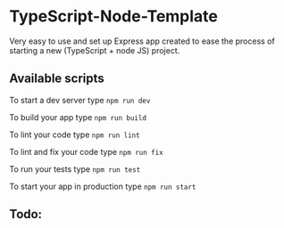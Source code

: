 # TypeScript-Node-Template

Very easy to use and set up Express app created to ease the process of starting a new (TypeScript + node JS) project.

## Available scripts

To start a dev server type `npm run dev`

To build your app type `npm run build`

To lint your code type `npm run lint`

To lint and fix your code type `npm run fix`

To run your tests type `npm run test`

To start your app in production type `npm run start`

## Todo:
